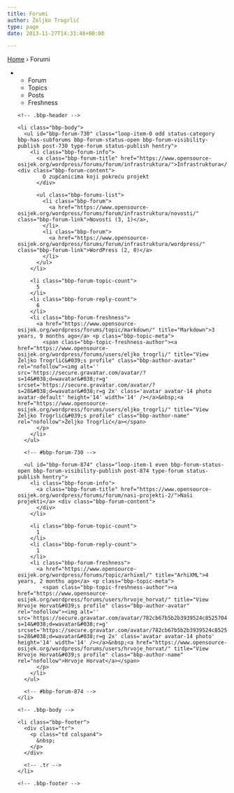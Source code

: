 ```yaml
---
title: Forumi
author: Željko Trogrlić
type: page
date: 2013-11-27T14:33:48+00:00

---
```

<div id="bbpress-forums">
  <div class="bbp-search-form">
  </div>
  
  <div class="bbp-breadcrumb">
    <p>
      <a href="https://www.opensource-osijek.org/wordpress/" class="bbp-breadcrumb-home">Home</a> <span class="bbp-breadcrumb-sep">&rsaquo;</span> <span class="bbp-breadcrumb-current">Forumi</span>
    </p>
  </div>
  
  <ul id="forums-list-0" class="bbp-forums">
    <li class="bbp-header">
      <ul class="forum-titles">
        <li class="bbp-forum-info">
          Forum
        </li>
        <li class="bbp-forum-topic-count">
          Topics
        </li>
        <li class="bbp-forum-reply-count">
          Posts
        </li>
        <li class="bbp-forum-freshness">
          Freshness
        </li>
      </ul>
    </li>
    
    <!-- .bbp-header -->
    
    <li class="bbp-body">
      <ul id="bbp-forum-730" class="loop-item-0 odd status-category bbp-has-subforums bbp-forum-status-open bbp-forum-visibility-publish post-730 type-forum status-publish hentry">
        <li class="bbp-forum-info">
          <a class="bbp-forum-title" href="https://www.opensource-osijek.org/wordpress/forums/forum/infrastruktura/">Infrastruktura</a> <div class="bbp-forum-content">
            O zupčanicima koji pokreću projekt
          </div>
          
          <ul class="bbp-forums-list">
            <li class="bbp-forum">
              <a href="https://www.opensource-osijek.org/wordpress/forums/forum/infrastruktura/novosti/" class="bbp-forum-link">Novosti (3, 1)</a>,
            </li>
            <li class="bbp-forum">
              <a href="https://www.opensource-osijek.org/wordpress/forums/forum/infrastruktura/wordpress/" class="bbp-forum-link">WordPress (2, 0)</a>
            </li>
          </ul>
        </li>
        
        <li class="bbp-forum-topic-count">
          5
        </li>
        <li class="bbp-forum-reply-count">
          6
        </li>
        <li class="bbp-forum-freshness">
          <a href="https://www.opensource-osijek.org/wordpress/forums/topic/markdown/" title="Markdown">3 years, 9 months ago</a> <p class="bbp-topic-meta">
            <span class="bbp-topic-freshness-author"><a href="https://www.opensource-osijek.org/wordpress/forums/users/eljko_trogrli/" title="View Željko Trogrlić&#039;s profile" class="bbp-author-avatar" rel="nofollow"><img alt='' src='https://secure.gravatar.com/avatar/?s=14&#038;d=wavatar&#038;r=g' srcset='https://secure.gravatar.com/avatar/?s=28&#038;d=wavatar&#038;r=g 2x' class='avatar avatar-14 photo avatar-default' height='14' width='14' /></a>&nbsp;<a href="https://www.opensource-osijek.org/wordpress/forums/users/eljko_trogrli/" title="View Željko Trogrlić&#039;s profile" class="bbp-author-name" rel="nofollow">Željko Trogrlić</a></span>
          </p>
        </li>
      </ul>
      
      <!-- #bbp-forum-730 -->
      
      <ul id="bbp-forum-874" class="loop-item-1 even bbp-forum-status-open bbp-forum-visibility-publish post-874 type-forum status-publish hentry">
        <li class="bbp-forum-info">
          <a class="bbp-forum-title" href="https://www.opensource-osijek.org/wordpress/forums/forum/nasi-projekti-2/">Naši projekti</a> <div class="bbp-forum-content">
          </div>
        </li>
        
        <li class="bbp-forum-topic-count">
          1
        </li>
        <li class="bbp-forum-reply-count">
          1
        </li>
        <li class="bbp-forum-freshness">
          <a href="https://www.opensource-osijek.org/wordpress/forums/topic/arhixml/" title="ArhiXML">4 years, 2 months ago</a> <p class="bbp-topic-meta">
            <span class="bbp-topic-freshness-author"><a href="https://www.opensource-osijek.org/wordpress/forums/users/hrvoje_horvat/" title="View Hrvoje Horvat&#039;s profile" class="bbp-author-avatar" rel="nofollow"><img alt='' src='https://secure.gravatar.com/avatar/782cb67b5b2b3939524c8525704c68f5?s=14&#038;d=wavatar&#038;r=g' srcset='https://secure.gravatar.com/avatar/782cb67b5b2b3939524c8525704c68f5?s=28&#038;d=wavatar&#038;r=g 2x' class='avatar avatar-14 photo' height='14' width='14' /></a>&nbsp;<a href="https://www.opensource-osijek.org/wordpress/forums/users/hrvoje_horvat/" title="View Hrvoje Horvat&#039;s profile" class="bbp-author-name" rel="nofollow">Hrvoje Horvat</a></span>
          </p>
        </li>
      </ul>
      
      <!-- #bbp-forum-874 -->
    </li>
    
    <!-- .bbp-body -->
    
    <li class="bbp-footer">
      <div class="tr">
        <p class="td colspan4">
          &nbsp;
        </p>
      </div>
      
      <!-- .tr -->
    </li>
    
    <!-- .bbp-footer -->
  </ul>
  
  <!-- .forums-directory -->
</div>